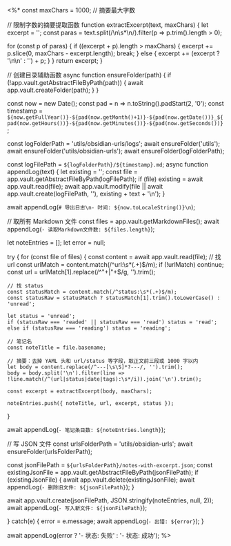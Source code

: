 <%*
const maxChars = 1000;  // 摘要最大字数

// 限制字数的摘要提取函数
function extractExcerpt(text, maxChars) {
  let excerpt = '';
  const paras = text.split(/\n\s*\n/).filter(p => p.trim().length > 0);

  for (const p of paras) {
    if ((excerpt + p).length > maxChars) {
      excerpt += p.slice(0, maxChars - excerpt.length);
      break;
    } else {
      excerpt += (excerpt ? '\n\n' : '') + p;
    }
  }
  return excerpt;
}

// 创建目录辅助函数
async function ensureFolder(path) {
  if (!app.vault.getAbstractFileByPath(path)) {
    await app.vault.createFolder(path);
  }
}

const now = new Date();
const pad = n => n.toString().padStart(2, '0');
const timestamp = `${now.getFullYear()}-${pad(now.getMonth()+1)}-${pad(now.getDate())}_${pad(now.getHours())}-${pad(now.getMinutes())}-${pad(now.getSeconds())}`;

const logFolderPath = 'utils/obsidian-urls/logs';
await ensureFolder('utils');
await ensureFolder('utils/obsidian-urls');
await ensureFolder(logFolderPath);

const logFilePath = `${logFolderPath}/${timestamp}.md`;
async function appendLog(text) {
  let existing = '';
  const file = app.vault.getAbstractFileByPath(logFilePath);
  if (file) existing = await app.vault.read(file);
  await app.vault.modify(file || await app.vault.create(logFilePath, ''), existing + text + '\n');
}

await appendLog(`# 导出日志\n- 时间: ${now.toLocaleString()}\n`);

// 取所有 Markdown 文件
const files = app.vault.getMarkdownFiles();
await appendLog(`- 读取Markdown文件数: ${files.length}`);

let noteEntries = [];
let error = null;

try {
  for (const file of files) {
    const content = await app.vault.read(file);
    // 找 url
    const urlMatch = content.match(/^url:\s*(.+)$/m);
    if (!urlMatch) continue;
    const url = urlMatch[1].replace(/^"+|"+$/g, '').trim();

    // 找 status
    const statusMatch = content.match(/^status:\s*(.+)$/m);
    const statusRaw = statusMatch ? statusMatch[1].trim().toLowerCase() : 'unread';

    let status = 'unread';
    if (statusRaw === 'readed' || statusRaw === 'read') status = 'read';
    else if (statusRaw === 'reading') status = 'reading';

    // 笔记名
    const noteTitle = file.basename;

    // 摘要：去掉 YAML 头和 url/status 等字段，取正文前三段或 1000 字以内
    let body = content.replace(/^---[\s\S]*?---/, '').trim();
    body = body.split('\n').filter(line => !line.match(/^(url|status|date|tags):\s*/i)).join('\n').trim();

    const excerpt = extractExcerpt(body, maxChars);

    noteEntries.push({ noteTitle, url, excerpt, status });
  }

  await appendLog(`- 笔记条目数: ${noteEntries.length}`);

  // 写 JSON 文件
  const urlsFolderPath = 'utils/obsidian-urls';
  await ensureFolder(urlsFolderPath);

  const jsonFilePath = `${urlsFolderPath}/notes-with-excerpt.json`;
  const existingJsonFile = app.vault.getAbstractFileByPath(jsonFilePath);
  if (existingJsonFile) {
    await app.vault.delete(existingJsonFile);
    await appendLog(`- 删除旧文件: ${jsonFilePath}`);
  }

  await app.vault.create(jsonFilePath, JSON.stringify(noteEntries, null, 2));
  await appendLog(`- 写入新文件: ${jsonFilePath}`);

} catch(e) {
  error = e.message;
  await appendLog(`- 出错: ${error}`);
}

await appendLog(error ? '- 状态: 失败' : '- 状态: 成功');
%>
